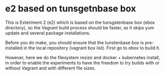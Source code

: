 # e2 based on tunsgetnbase box

This is Exteriment 2 (e2) which is based on the tunsgstenbase box (ebox
directory), so the Vagrant build process should be faster, as it skips yum
update and several package installations.

Before you do make, you should ensure that the tunstenbase box is pre-installed
in the local repository (vagrant box list). First go to ebox to build it.

However, here we do the filesystem resize and docker + kubernetes install,
in order to enable the experiments to have the freedom to try builds with or
without Vagrant and with different file sizes.
